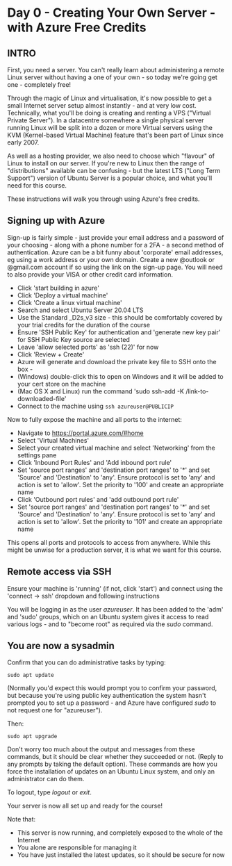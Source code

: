 # Day 0 - Creating Your Own Server - with Azure Free Credits

## INTRO

First, you need a server. You can't really learn about administering a remote Linux server without having a one of your own - so today we're going get one - completely free!

Through the magic of Linux and virtualisation, it's now possible to get a small Internet server setup almost instantly - and at very low cost. Technically, what you'll be doing is creating and renting a VPS  ("Virtual Private Server"). In a datacentre somewhere a single physical server running Linux will be split into a dozen or more Virtual servers using the KVM (Kernel-based Virtual Machine) feature that's been part of Linux since early 2007.

As well as a hosting provider, we also need to choose which "flavour" of Linux to install on our server. If you're new to Linux then the range of "distributions" available can be confusing - but the latest LTS ("Long Term Support") version of Ubuntu Server is a popular choice, and what you'll need for this course.

These instructions will walk you through using Azure's free credits.

## Signing up with Azure

Sign-up is fairly simple - just provide your email address and a password of your choosing - along with a phone number for a 2FA - a second method of authentication. Azure can be a bit funny about 'corporate' email addresses, eg using a work address or your own domain. Create a new @outlook or @gmail.com account if so using the link on the sign-up page.
You will need to also provide your VISA or other credit card information.

- Click 'start building in azure'
- Click 'Deploy a virtual machine'
- Click 'Create a linux virtual machine'
- Search and select Ubuntu Server 20.04 LTS
- Use the Standard _D2s_v3 size - this should be comfortably covered by your trial credits for the duration of the course
- Ensure 'SSH Public Key' for authentication and 'generate new key pair' for SSH Public Key source are selected
- Leave 'allow selected ports' as 'ssh (22)' for now
- Click 'Review + Create'
- Azure will generate and download the private key file to SSH onto the box -
- (Windows) double-click this to open on Windows and it will be added to your cert store on the machine
- (Mac OS X and Linux) run the command 'sudo ssh-add -K /link-to-downloaded-file'
- Connect to the machine using `ssh azureuser@PUBLICIP`

Now to fully expose the machine and all ports to the internet:

- Navigate to <https://portal.azure.com/#home>
- Select 'Virtual Machines'
- Select your created virtual machine and select 'Networking' from the settings pane
- Click 'Inbound Port Rules' and 'Add inbound port rule'
- Set 'source port ranges' and 'destination port ranges' to '*' and set 'Source' and 'Destination' to 'any'. Ensure protocol is set to 'any' and action is set to 'allow'. Set the priority to '100' and create an appropriate name
- Click 'Outbound port rules' and 'add outbound port rule'
- Set 'source port ranges' and 'destination port ranges' to '*' and set 'Source' and 'Destination' to 'any'. Ensure protocol is set to 'any' and action is set to 'allow'. Set the priority to '101' and create an appropriate name

This opens all ports and protocols to access from anywhere. While this might be unwise for a production server, it is what we want for this course.

## Remote access via SSH

Ensure your machine is 'running' (if not, click 'start') and connect using the 'connect -> ssh' dropdown and following instructions

You will be logging in as the user *azureuser*. It has been added to the 'adm' and 'sudo' groups, which on an Ubuntu system gives it access to read various logs - and to "become root" as required via the _sudo_ command.

## You are now a sysadmin

Confirm that you can do administrative tasks by typing:

`sudo apt update`

(Normally you'd expect this would prompt you to confirm your password, but because you're using public key authentication the system hasn't prompted you to set up a password - and Azure have configured *sudo* to not request one for "azureuser").

Then:

`sudo apt upgrade`

Don't worry too much about the output and messages from these commands, but it should be clear whether they succeeded or not. (Reply to any prompts by taking the default option). These commands are how you force the installation of updates on an Ubuntu Linux system, and only an administrator can do them.

To logout, type _logout_ or _exit_.

Your server is now all set up and ready for the course!

Note that:

* This server is now running, and completely exposed to the whole of the Internet
* You alone are responsible for managing it
* You have just installed the latest updates, so it should be secure for now

